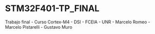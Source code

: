 # STM32F401-TP_FINAL
Trabajo final - Curso Cortex-M4 - DSI - FCEIA - UNR - Marcelo Romeo - Marcelo Pistarelli - Gustavo Muro
